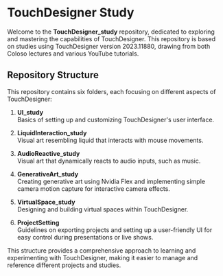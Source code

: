 # TouchDesigner Study

Welcome to the **TouchDesigner_study** repository, dedicated to exploring and mastering the capabilities of TouchDesigner. This repository is based on studies using TouchDesigner version 2023.11880, drawing from both Coloso lectures and various YouTube tutorials.

## Repository Structure

This repository contains six folders, each focusing on different aspects of TouchDesigner:

1. **UI_study**  
   Basics of setting up and customizing TouchDesigner's user interface.

2. **LiquidInteraction_study**  
   Visual art resembling liquid that interacts with mouse movements.

3. **AudioReactive_study**  
   Visual art that dynamically reacts to audio inputs, such as music.

4. **GenerativeArt_study**  
   Creating generative art using Nvidia Flex and implementing simple camera motion capture for interactive camera effects.

5. **VirtualSpace_study**  
   Designing and building virtual spaces within TouchDesigner.

6. **ProjectSetting**  
   Guidelines on exporting projects and setting up a user-friendly UI for easy control during presentations or live shows.

This structure provides a comprehensive approach to learning and experimenting with TouchDesigner, making it easier to manage and reference different projects and studies.
